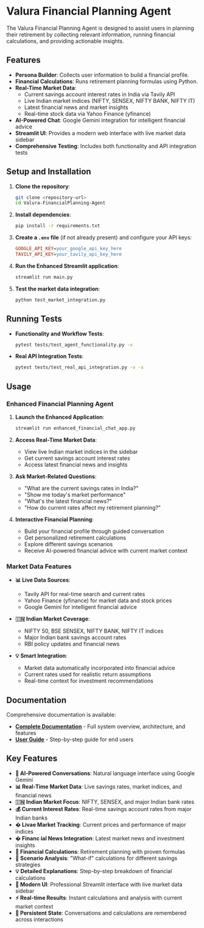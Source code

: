 # Valura Financial Planning Agent

The Valura Financial Planning Agent is designed to assist users in planning their retirement by collecting relevant information, running financial calculations, and providing actionable insights.

## Features

- **Persona Builder**: Collects user information to build a financial profile.
- **Financial Calculations**: Runs retirement planning formulas using Python.
- **Real-Time Market Data**: 
  - Current savings account interest rates in India via Tavily API
  - Live Indian market indices (NIFTY, SENSEX, NIFTY BANK, NIFTY IT)
  - Latest financial news and market insights
  - Real-time stock data via Yahoo Finance (yfinance)
- **AI-Powered Chat**: Google Gemini integration for intelligent financial advice
- **Streamlit UI**: Provides a modern web interface with live market data sidebar
- **Comprehensive Testing**: Includes both functionality and API integration tests

## Setup and Installation

1. **Clone the repository**:
   ```bash
   git clone <repository-url>
   cd Valura-FinancialPlanning-Agent
   ```

2. **Install dependencies**:
   ```bash
   pip install -r requirements.txt
   ```

3. **Create a `.env` file** (if not already present) and configure your API keys:
   ```ini
   GOOGLE_API_KEY=your_google_api_key_here
   TAVILY_API_KEY=your_tavily_api_key_here
   ```

4. **Run the Enhanced Streamlit application**:
   ```bash
   streamlit run main.py
   ```
   

5. **Test the market data integration**:
   ```bash
   python test_market_integration.py
   ```

## Running Tests

- **Functionality and Workflow Tests**:
  ```bash
  pytest tests/test_agent_functionality.py -v
  ```

- **Real API Integration Tests**:
  ```bash
  pytest tests/test_real_api_integration.py -v -s
  ```

## Usage

### Enhanced Financial Planning Agent

1. **Launch the Enhanced Application**:
   ```bash
   streamlit run enhanced_financial_chat_app.py
   ```

2. **Access Real-Time Market Data**:
   - View live Indian market indices in the sidebar
   - Get current savings account interest rates
   - Access latest financial news and insights

3. **Ask Market-Related Questions**:
   - "What are the current savings rates in India?"
   - "Show me today's market performance"
   - "What's the latest financial news?"
   - "How do current rates affect my retirement planning?"

4. **Interactive Financial Planning**:
   - Build your financial profile through guided conversation
   - Get personalized retirement calculations
   - Explore different savings scenarios
   - Receive AI-powered financial advice with current market context

### Market Data Features

- **📊 Live Data Sources**:
  - Tavily API for real-time search and current rates
  - Yahoo Finance (yfinance) for market data and stock prices
  - Google Gemini for intelligent financial advice

- **🇮🇳 Indian Market Coverage**:
  - NIFTY 50, BSE SENSEX, NIFTY BANK, NIFTY IT indices
  - Major Indian bank savings account rates
  - RBI policy updates and financial news

- **💡 Smart Integration**:
  - Market data automatically incorporated into financial advice
  - Current rates used for realistic return assumptions
  - Real-time context for investment recommendations

## Documentation

Comprehensive documentation is available:

- **[Complete Documentation](docs/DOCUMENTATION.md)** - Full system overview, architecture, and features
- **[User Guide](docs/USER_GUIDE.md)** - Step-by-step guide for end users


## Key Features

- **🤖 AI-Powered Conversations**: Natural language interface using Google Gemini
- **📊 Real-Time Market Data**: Live savings rates, market indices, and financial news
- **🇮🇳 Indian Market Focus**: NIFTY, SENSEX, and major Indian bank rates
- **💰 Current Interest Rates**: Real-time savings account rates from major Indian banks
- **� Livae Market Tracking**: Current prices and performance of major indices
- **� Financ ial News Integration**: Latest market news and investment insights
- **🧮 Financial Calculations**: Retirement planning with proven formulas
- **🎯 Scenario Analysis**: "What-if" calculations for different savings strategies
- **💡 Detailed Explanations**: Step-by-step breakdown of financial calculations
- **📱 Modern UI**: Professional Streamlit interface with live market data sidebar
- **⚡ Real-time Results**: Instant calculations and analysis with current market context
- **🔄 Persistent State**: Conversations and calculations are remembered across interactions

